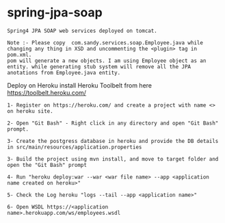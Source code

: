 # spring-jpa-soap
    Spring4 JPA SOAP web services deployed on tomcat.

    Note :- Please copy  com.sandy.services.soap.Employee.java while changing any thing in XSD and uncommenting the <plugin> tag in pom.xml.
    pom will generate a new objects. I am using Employee object as an entity. while generating stub system will remove all the JPA anotations from Employee.java entity.
    
Deploy on Heroku
    install  Heroku Toolbelt from here https://toolbelt.heroku.com/
    
    1- Register on https://heroku.com/ and create a project with name <> on heroku site.
    
    2- Open "Git Bash" - Right click in any directory and open "Git Bash" prompt.
    
    3- Create the postgress database in heroku and provide the DB details in src/main/resources/application.properties
    
    3- Build the project using mvn install, and move to target folder and open the "Git Bash" prompt 
    
    4- Run "heroku deploy:war --war <war file name> --app <application name created on heroku>"
    
    5- Check the Log heroku "logs --tail --app <application name>"
    
    6- Open WSDL https://<application name>.herokuapp.com/ws/employees.wsdl
